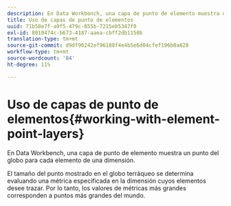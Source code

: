 ```yaml
---
description: En Data Workbench, una capa de punto de elemento muestra un punto del globo para cada elemento de una dimensión.
title: Uso de capas de punto de elementos
uuid: 71b58e7f-a9f5-479c-855b-7215eb5347f0
exl-id: 8010474c-b673-4187-aaea-cbff2db1150b
translation-type: tm+mt
source-git-commit: d9df90242ef96188f4e4b5e6d04cfef196b0a628
workflow-type: tm+mt
source-wordcount: '84'
ht-degree: 11%

---
```


# Uso de capas de punto de elementos{#working-with-element-point-layers}

En Data Workbench, una capa de punto de elemento muestra un punto del globo para cada elemento de una dimensión.

El tamaño del punto mostrado en el globo terráqueo se determina evaluando una métrica especificada en la dimensión cuyos elementos desee trazar. Por lo tanto, los valores de métricas más grandes corresponden a puntos más grandes del mundo.
